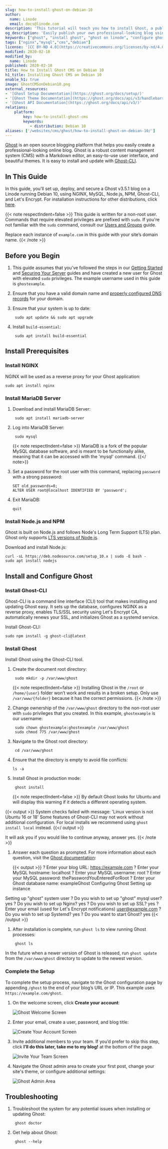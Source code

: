 ```yaml
---
slug: how-to-install-ghost-on-debian-10
author:
  name: Linode
  email: docs@linode.com
description: 'This tutorial will teach you how to install Ghost, a publishing platform great for running blogs and sharing published content, on Debian 10.'
og_description: 'Easily publish your own professional-looking blog using Ghost on your Linode running Debian 10.'
keywords: ["ghost", "install ghost", "ghost on linode", "configure ghost", "deploy ghost on debian 10", "ghost cms"]
tags: ["nginx","mysql","cms","debian"]
license: '[CC BY-ND 4.0](https://creativecommons.org/licenses/by-nd/4.0)'
modified: 2020-02-10
modified_by:
  name: Linode
published: 2020-02-10
title: How to Install Ghost CMS on Debian 10
h1_title: Installing Ghost CMS on Debian 10
enable_h1: true
image: GhostCMSonDebian10.png
external_resources:
- '[Ghost Setup Documentation](https://ghost.org/docs/setup/)'
- '[Ghost Theme Documentation](https://ghost.org/docs/api/v3/handlebars-themes/)'
- '[Ghost API Documentation](https://ghost.org/docs/api/v3/)'
relations:
    platform:
        key: how-to-install-ghost-cms
        keywords:
           - distribution: Debian 10
aliases: ['/websites/cms/ghost/how-to-install-ghost-on-debian-10/']
---
```


[Ghost](https://ghost.org/developers/) is an open source blogging platform that helps you easily create a professional-looking online blog. Ghost is a robust content management system (CMS) with a Markdown editor, an easy-to-use user interface, and beautiful themes. It is easy to install and update with [Ghost-CLI](https://github.com/TryGhost/Ghost-CLI).

## In This Guide

In this guide, you'll set up, deploy, and secure a Ghost v3.5.1 blog on a Linode running Debian 10, using NGINX, MySQL, Node.js, NPM, Ghost-CLI, and Let's Encrypt. For installation instructions for other distributions, click [here](/docs/websites/cms/ghost).

{{< note respectIndent=false >}}
This guide is written for a non-root user. Commands that require elevated privileges are prefixed with `sudo`. If you're not familiar with the `sudo` command, consult our [Users and Groups](/docs/guides/linux-users-and-groups/) guide.

Replace each instance of `example.com` in this guide with your site’s domain name.
{{< /note >}}

## Before you Begin

1. This guide assumes that you've followed the steps in our [Getting Started](/docs/guides/getting-started/) and [Securing Your Server](/docs/guides/set-up-and-secure/) guides and have created a new user for Ghost with elevated `sudo` privileges. The example username used in this guide is `ghostexample`.

1. Ensure that you have a valid domain name and [properly configured DNS records](/docs/products/networking/dns-manager/) for your domain.

1. Ensure that your system is up to date:

        sudo apt update && sudo apt upgrade

1. Install `build-essential`:

        sudo apt install build-essential

## Install Prerequisites

### Install NGINX

NGINX will be used as a reverse proxy for your Ghost application:

    sudo apt install nginx

### Install MariaDB Server

1. Download and install MariaDB Server:

        sudo apt install mariadb-server

1. Log into MariaDB Server:

        sudo mysql

    {{< note respectIndent=false >}}
MariaDB is a fork of the popular MySQL database software, and is meant to be functionally alike, meaning that it can be accessed with the 'mysql' command.
{{</ note>}}

1.  Set a password for the root user with this command, replacing `password` with a strong password:

        SET old_passwords=0;
        ALTER USER root@localhost IDENTIFIED BY 'password';

1.  Exit MariaDB:

        quit

### Install Node.js and NPM

Ghost is built on Node.js and follows Node's Long Term Support (LTS) plan. Ghost only supports [LTS versions of Node.js](https://github.com/nodejs/LTS).

Download and install Node.js:

    curl -sL https://deb.nodesource.com/setup_10.x | sudo -E bash -
    sudo apt install nodejs

## Install and Configure Ghost

### Install Ghost-CLI

Ghost-CLI is a command line interface (CLI) tool that makes installing and updating Ghost easy. It sets up the database, configures NGINX as a reverse proxy, enables TLS/SSL security using Let's Encrypt CA, automatically renews your SSL, and initializes Ghost as a systemd service.

Install Ghost-CLI:

    sudo npm install -g ghost-cli@latest

### Install Ghost

Install Ghost using the Ghost-CLI tool.

1. Create the document root directory:

        sudo mkdir -p /var/www/ghost

    {{< note respectIndent=false >}}
Installing Ghost in the `/root` or `/home/{user}` folder won’t work and results in a broken setup. Only use `/var/www/{folder}` because it has the correct permissions.
{{< /note >}}

1. Change ownership of the `/var/www/ghost` directory to the non-root user with `sudo` privileges that you created. In this example, `ghostexample` is our username:

        sudo chown ghostexample:ghostexample /var/www/ghost
        sudo chmod 775 /var/www/ghost

1. Navigate to the Ghost root directory:

        cd /var/www/ghost

1.  Ensure that the directory is empty to avoid file conflicts:

        ls -a

1. Install Ghost in production mode:

        ghost install

    {{< note respectIndent=false >}}
By default Ghost looks for Ubuntu and will display this warning if it detects a different operating system.

{{< output >}}
System checks failed with message: 'Linux version is not Ubuntu 16 or 18'
Some features of Ghost-CLI may not work without additional configuration.
For local installs we recommend using `ghost install local` instead.
{{</ output >}}

It will ask you if you would like to continue anyway, answer yes.
{{< /note >}}

1. Answer each question as prompted. For more information about each question, visit the [Ghost documentation](https://ghost.org/docs/install/ubuntu/#install-questions):

    {{< output >}}
? Enter your blog URL: https://example.com
? Enter your MySQL hostname: localhost
? Enter your MySQL username: root
? Enter your MySQL password: thePasswordYouEnteredForRoot
? Enter your Ghost database name: exampleGhost
Configuring Ghost
Setting up instance

Setting up "ghost" system user
? Do you wish to set up "ghost" mysql user? yes
? Do you wish to set up Nginx? yes
? Do you wish to set up SSL? yes
? Enter your email (used for Let's Encrypt notifications) user@example.com
? Do you wish to set up Systemd? yes
? Do you want to start Ghost? yes
{{< /output >}}

1. After installation is complete, run `ghost ls` to view running Ghost processes:

        ghost ls

In the future when a newer version of Ghost is released, run `ghost update` from the `/var/www/ghost` directory to update to the newest version.

### Complete the Setup

To complete the setup process, navigate to the Ghost configuration page by appending `/ghost` to the end of your blog’s URL or IP. This example uses `https://example.com/ghost`.

1. On the welcome screen, click **Create your account**:

    ![Ghost Welcome Screen](ghost-welcome-screen.png "Ghost Welcome Screen")

1. Enter your email, create a user, password, and blog title:

    ![Create Your Account Screen](ghost-create-your-account.png "Create Your Account Screen")

1. Invite additional members to your team. If you’d prefer to skip this step, click **I’ll do this later, take me to my blog!** at the bottom of the page.

    ![Invite Your Team Screen](ghost-1-0-0-invite-team-small.png "Invite Your Team Screen")

1. Navigate the Ghost admin area to create your first post, change your site's theme, or configure additional settings:

    ![Ghost Admin Area](ghost-admin-area.png "Ghost Admin Area")

## Troubleshooting

1. Troubleshoot the system for any potential issues when installing or updating Ghost:

        ghost doctor

1. Get help about Ghost:

        ghost --help
